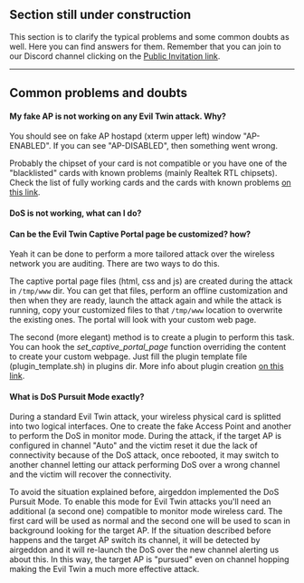 ## Section still under construction

This section is to clarify the typical problems and some common doubts as well. Here you can find answers for them. Remember that you can join to our Discord channel clicking on the [Public Invitation link](https://discord.gg/sQ9dgt9).

____

## Common problems and doubts

#### My fake AP is not working on any Evil Twin attack. Why?

You should see on fake AP hostapd (xterm upper left) window "AP-ENABLED". If you can see "AP-DISABLED", then something went wrong.

Probably the chipset of your card is not compatible or you have one of the "blacklisted" cards with known problems (mainly Realtek RTL chipsets). Check the list of fully working cards and the cards with known problems [on this link](https://github.com/v1s1t0r1sh3r3/airgeddon/wiki/Cards%20and%20Chipsets).

#### DoS is not working, what can I do?

#### Can be the Evil Twin Captive Portal page be customized? how?

Yeah it can be done to perform a more tailored attack over the wireless network you are auditing. There are two ways to do this.

The captive portal page files (html, css and js) are created during the attack in `/tmp/www` dir. You can get that files, perform an offline customization and then when they are ready, launch the attack again and while the attack is running, copy your customized files to that `/tmp/www` location to overwrite the existing ones. The portal will look with your custom web page.

The second (more elegant) method is to create a plugin to perform this task. You can hook the _set_captive_portal_page_ function overriding the content to create your custom webpage. Just fill the plugin template file (plugin_template.sh) in plugins dir. More info about plugin creation [on this link](https://github.com/v1s1t0r1sh3r3/airgeddon/wiki/Plugins%20System).

#### What is DoS Pursuit Mode exactly?

During a standard Evil Twin attack, your wireless physical card is splitted into two logical interfaces. One to create the fake Access Point and another to perform the DoS in monitor mode. During the attack, if the target AP is configured in channel "Auto" and the victim reset it due the lack of connectivity because of the DoS attack, once rebooted, it may switch to another channel letting our attack performing DoS over a wrong channel and the victim will recover the connectivity.

To avoid the situation explained before, airgeddon implemented the DoS Pursuit Mode. To enable this mode for Evil Twin attacks you'll need an additional (a second one) compatible to monitor mode wireless card. The first card will be used as normal and the second one will be used to scan in background looking for the target AP. If the situation described before happens and the target AP switch its channel, it will be detected by airgeddon and it will re-launch the DoS over the new channel alerting us about this. In this way, the target AP is "pursued" even on channel hopping making the Evil Twin a much more effective attack.